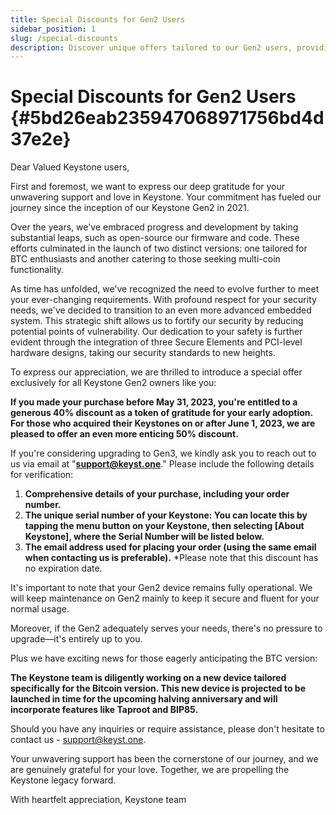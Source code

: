 ```yaml
---
title: Special Discounts for Gen2 Users
sidebar_position: 1
slug: /special-discounts
description: Discover unique offers tailored to our Gen2 users, providing exceptional discounts for upgrading to Keystone 3 Pro
---
```




# **Special Discounts for Gen2 Users** {#5bd26eab235947068971756bd4d37e2e}


Dear Valued Keystone users,

First and foremost, we want to express our deep gratitude for your unwavering support and love in Keystone. Your commitment has fueled our journey since the inception of our Keystone Gen2 in 2021.

Over the years, we've embraced progress and development by taking substantial leaps, such as open-source our firmware and code. These efforts culminated in the launch of two distinct versions: one tailored for BTC enthusiasts and another catering to those seeking multi-coin functionality.

As time has unfolded, we've recognized the need to evolve further to meet your ever-changing requirements. With profound respect for your security needs, we've decided to transition to an even more advanced embedded system. This strategic shift allows us to fortify our security by reducing potential points of vulnerability. Our dedication to your safety is further evident through the integration of three Secure Elements and PCI-level hardware designs, taking our security standards to new heights.

To express our appreciation, we are thrilled to introduce a special offer exclusively for all Keystone Gen2 owners like you:

 **If you made your purchase before May 31, 2023, you're entitled to a generous 40% discount as a token of gratitude for your early adoption. 
For those who acquired their Keystones on or after June 1, 2023, we are pleased to offer an even more enticing 50% discount.**

If you're considering upgrading to Gen3, we kindly ask you to reach out to us via email at "[**support@keyst.one**](mailto:support@keyst.one)." 
Please include the following details for verification:


  1. **Comprehensive details of your purchase, including your order number.**
  2. **The unique serial number of your Keystone: You can locate this by tapping the menu button on your Keystone, then selecting [About Keystone], where the Serial Number will be listed below.**
  3. **The email address used for placing your order (using the same email when contacting us is preferable).**
  *Please note that this discount has no expiration date.

It's important to note that your Gen2 device remains fully operational. We will keep maintenance on Gen2 mainly to keep it secure and fluent for your normal usage.


Moreover, if the Gen2 adequately serves your needs, there's no pressure to upgrade—it's entirely up to you.


Plus we have exciting news for those eagerly anticipating the BTC version:

**The Keystone team is diligently working on a new device tailored specifically for the Bitcoin version. This new device is projected to be launched in time for the upcoming halving anniversary and will incorporate features like Taproot and BIP85.**



Should you have any inquiries or require assistance, please don't hesitate to contact us - support@keyst.one. 


Your unwavering support has been the cornerstone of our journey, and we are genuinely grateful for your love. Together, we are propelling the Keystone legacy forward.



With heartfelt appreciation,
Keystone team

